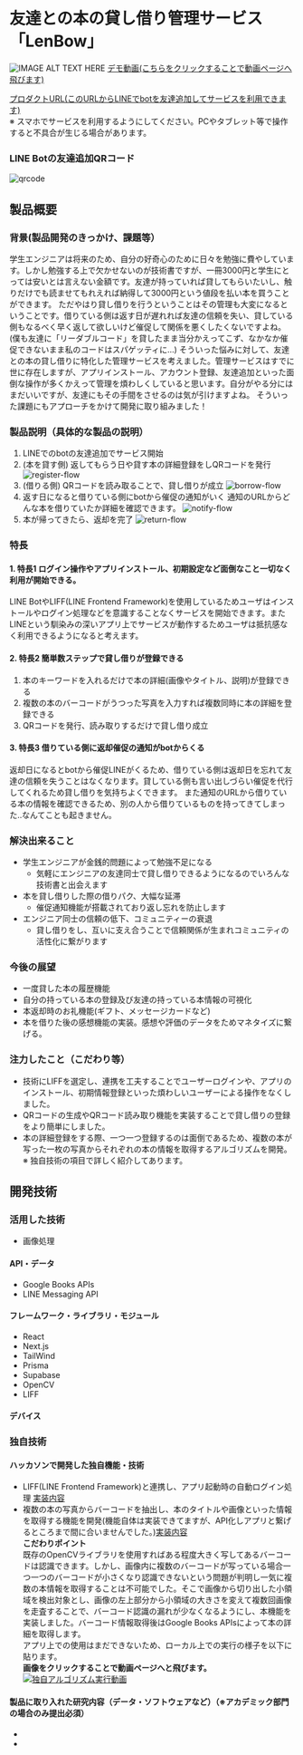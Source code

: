 # 友達との本の貸し借り管理サービス「LenBow」

![IMAGE ALT TEXT HERE](https://github.com/jphacks/NG_2312/blob/master/images/ServiceImage.png)
[デモ動画(こちらをクリックすることで動画ページへ飛びます)](https://drive.google.com/file/d/1VPHbAtzYipJsI83txQl0LWmnsymWu2gj/view?usp=drive_link)

[プロダクトURL(このURLからLINEでbotを友達追加してサービスを利用できます)](https://liff.line.me/1645278921-kWRPP32q/?accountId=263xoaqc)</br>
※ スマホでサービスを利用するようにしてください。PCやタブレット等で操作すると不具合が生じる場合があります。

### LINE Botの友達追加QRコード
![qrcode](https://github.com/jphacks/NG_2312/blob/feature/readme/images/linebot_qr.png)

## 製品概要
### 背景(製品開発のきっかけ、課題等）
学生エンジニアは将来のため、自分の好奇心のために日々を勉強に費やしています。しかし勉強する上で欠かせないのが技術書ですが、一冊3000円と学生にとっては安いとは言えない金額です。友達が持っていれば貸してもらいたいし、触りだけでも読ませてもれえれば納得して3000円という値段を払い本を買うことができます。 ただやはり貸し借りを行うということはその管理も大変になるということです。借りている側は返す日が遅れれば友達の信頼を失い、貸している側もなるべく早く返して欲しいけど催促して関係を悪くしたくないですよね。 (僕も友達に「リーダブルコード」を貸したまま当分かえってこず、なかなか催促できないまま私のコードはスパゲッティに…)
そういった悩みに対して、友達との本の貸し借りに特化した管理サービスを考えました。管理サービスはすでに世に存在しますが、アプリインストール、アカウント登録、友達追加といった面倒な操作が多くかえって管理を煩わしくしていると思います。自分がやる分にはまだいいですが、友達にもその手間をさせるのは気が引けますよね。 そういった課題にもアプローチをかけて開発に取り組みました！
### 製品説明（具体的な製品の説明）
1. LINEでのbotの友達追加でサービス開始
2. (本を貸す側) 返してもらう日や貸す本の詳細登録をしQRコードを発行
   ![register-flow](https://github.com/jphacks/NG_2312/blob/feature/readme/images/register.png)
4. (借りる側) QRコードを読み取ることで、貸し借りが成立
   ![borrow-flow](https://github.com/jphacks/NG_2312/blob/feature/readme/images/borrow.png)
6. 返す日になると借りている側にbotから催促の通知がいく
   通知のURLからどんな本を借りていたか詳細を確認できます。
   ![notify-flow](https://github.com/jphacks/NG_2312/blob/feature/readme/images/notify.png)
8. 本が帰ってきたら、返却を完了
   ![return-flow](https://github.com/jphacks/NG_2312/blob/feature/readme/images/return.png)
### 特長
#### 1. 特長1  ログイン操作やアプリインストール、初期設定など面倒なこと一切なく利用が開始できる。
LINE BotやLIFF(LINE Frontend Framework)を使用しているためユーザはインストールやログイン処理などを意識することなくサービスを開始できます。またLINEという馴染みの深いアプリ上でサービスが動作するためユーザは抵抗感なく利用できるようになると考えます。
#### 2. 特長2  簡単数ステップで貸し借りが登録できる
1. 本のキーワードを入れるだけで本の詳細(画像やタイトル、説明)が登録できる
2. 複数の本のバーコードがうつった写真を入力すれば複数同時に本の詳細を登録できる
3. QRコードを発行、読み取りするだけで貸し借り成立

#### 3. 特長3  借りている側に返却催促の通知がbotからくる
返却日になるとbotから催促LINEがくるため、借りている側は返却日を忘れて友達の信頼を失うことはなくなります。貸している側も言い出しづらい催促を代行してくれるため貸し借りを気持ちよくできます。 また通知のURLから借りている本の情報を確認できるため、別の人から借りているものを持ってきてしまった..なんてことも起きません。

### 解決出来ること
- 学生エンジニアが金銭的問題によって勉強不足になる
  - 気軽にエンジニアの友達同士で貸し借りできるようになるのでいろんな技術書と出会えます
- 本を貸し借りした際の借りパク、大幅な延滞
  - 催促通知機能が搭載されており返し忘れを防止します
- エンジニア同士の信頼の低下、コミュニティーの衰退
  - 貸し借りをし、互いに支え合うことで信頼関係が生まれコミュニティの活性化に繋がります
### 今後の展望
- 一度貸した本の履歴機能
- 自分の持っている本の登録及び友達の持っている本情報の可視化
- 本返却時のお礼機能(ギフト、メッセージカードなど)
- 本を借りた後の感想機能の実装。感想や評価のデータをためマネタイズに繋げる。
### 注力したこと（こだわり等）
* 技術にLIFFを選定し、連携を工夫することでユーザーログインや、アプリのインストール、初期情報登録といった煩わしいユーザーによる操作をなくしました。
* QRコードの生成やQRコード読み取り機能を実装することで貸し借りの登録をより簡単にしました。
* 本の詳細登録をする際、一つ一つ登録するのは面倒であるため、複数の本が写った一枚の写真からそれぞれの本の情報を取得するアルゴリズムを開発。
  ※ 独自技術の項目で詳しく紹介してあります。

## 開発技術
### 活用した技術
- 画像処理
#### API・データ
- Google Books APIs
- LINE Messaging API

#### フレームワーク・ライブラリ・モジュール
- React
- Next.js
- TailWind
- Prisma
- Supabase
- OpenCV
- LIFF

#### デバイス

### 独自技術
#### ハッカソンで開発した独自機能・技術
- LIFF(LINE Frontend Framework)と連携し、アプリ起動時の自動ログイン処理 [実装内容](https://github.com/jphacks/NG_2312/commit/2af72e7a5005316d8e30b40fd45dc9e562f40220)
- 複数の本の写真からバーコードを抽出し、本のタイトルや画像といった情報を取得する機能を開発(機能自体は実装できてますが、API化しアプリと繋げるところまで間に合いませんでした。)[実装内容](https://github.com/jphacks/NG_2312/commit/97399fabe86dbae2fb06e96be48a52f4f38576c2) </br>
  <b>こだわりポイント</b></br>
  既存のOpenCVライブラリを使用すればある程度大きく写してあるバーコードは認識できます。しかし、画像内に複数のバーコードが写っている場合一つ一つのバーコードが小さくなり認識できないという問題が判明し一気に複数の本情報を取得することは不可能でした。そこで画像から切り出した小領域を検出対象とし、画像の左上部分から小領域の大きさを変えて複数回画像を走査することで、バーコード認識の漏れが少なくなるようにし、本機能を実装しました。バーコード情報取得後はGoogle Books APIsによって本の詳細を取得します。</br>
  アプリ上での使用はまだできないため、ローカル上での実行の様子を以下に貼ります。</br>
  <b>画像をクリックすることで動画ページへと飛びます。</b>
   [![独自アルゴリズム実行動画](https://github.com/jphacks/NG_2312/blob/feature/readme/images/thumbnail_barcode.png)](https://drive.google.com/file/d/1EX4cwTZF4zv3pAwYhpvU9Pb_4IKXUSgi/view?usp=drive_link)
#### 製品に取り入れた研究内容（データ・ソフトウェアなど）（※アカデミック部門の場合のみ提出必須）
* 
* 
